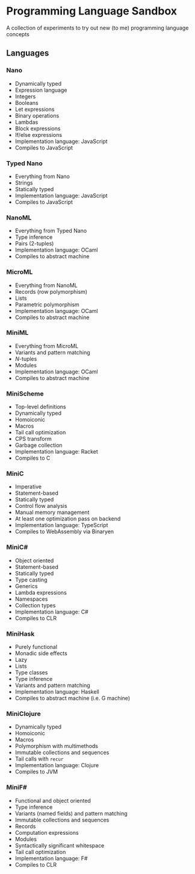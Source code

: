 # Programming Language Sandbox

A collection of experiments to try out new (to me) programming language concepts

## Languages

### Nano

- Dynamically typed
- Expression language
- Integers
- Booleans
- Let expressions
- Binary operations
- Lambdas
- Block expressions
- If/else expressions
- Implementation language: JavaScript
- Compiles to JavaScript

### Typed Nano

- Everything from Nano
- Strings
- Statically typed
- Implementation language: JavaScript
- Compiles to JavaScript

### NanoML

- Everything from Typed Nano
- Type inference
- Pairs (2-tuples)
- Implementation language: OCaml
- Compiles to abstract machine

### MicroML

- Everything from NanoML
- Records (row polymorphism)
- Lists
- Parametric polymorphism
- Implementation language: OCaml
- Compiles to abstract machine

### MiniML

- Everything from MicroML
- Variants and pattern matching
- _N_-tuples
- Modules
- Implementation language: OCaml
- Compiles to abstract machine

### MiniScheme

- Top-level definitions
- Dynamically typed
- Homoiconic
- Macros
- Tail call optimization
- CPS transform
- Garbage collection
- Implementation language: Racket
- Compiles to C

### MiniC

- Imperative
- Statement-based
- Statically typed
- Control flow analysis
- Manual memory management
- At least one optimization pass on backend
- Implementation language: TypeScript
- Compiles to WebAssembly via Binaryen

### MiniC#

- Object oriented
- Statement-based
- Statically typed
- Type casting
- Generics
- Lambda expressions
- Namespaces
- Collection types
- Implementation language: C#
- Compiles to CLR

### MiniHask

- Purely functional
- Monadic side effects
- Lazy
- Lists
- Type classes
- Type inference
- Variants and pattern matching
- Implementation language: Haskell
- Compiles to abstract machine (i.e. G machine)

### MiniClojure

- Dynamically typed
- Homoiconic
- Macros
- Polymorphism with multimethods
- Immutable collections and sequences
- Tail calls with `recur`
- Implementation language: Clojure
- Compiles to JVM

### MiniF#

- Functional and object oriented
- Type inference
- Variants (named fields) and pattern matching
- Immutable collections and sequences
- Records
- Computation expressions
- Modules
- Syntactically significant whitespace
- Tail call optimization
- Implementation language: F#
- Compiles to CLR
